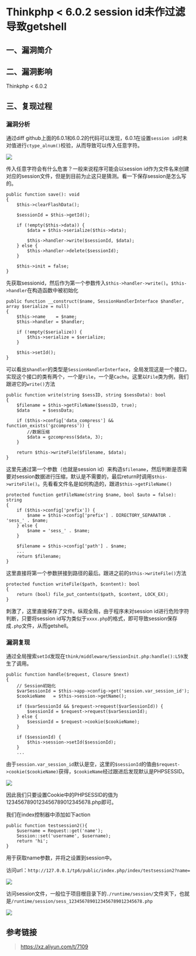 Thinkphp \< 6.0.2 session id未作过滤导致getshell
================================================

一、漏洞简介
------------

二、漏洞影响
------------

Thinkphp \< 6.0.2

三、复现过程
------------

### 漏洞分析

通过diff
github上面的6.0.1和6.0.2的代码可以发现，6.0.1在设置`session id`时未对值进行`ctype_alnum()`校验，从而导致可以传入任意字符。

![](./resource/Thinkphp<6.0.2sessionid未作过滤导致getshell/media/rId25.png)

传入任意字符会有什么危害？一般来说程序可能会以session
id作为文件名来创建对应的session文件，但是到目前为止这只是猜测。看一下保存session是怎么写的。

    public function save(): void
    {
        $this->clearFlashData();

        $sessionId = $this->getId();

        if (!empty($this->data)) {
            $data = $this->serialize($this->data);

            $this->handler->write($sessionId, $data);
        } else {
            $this->handler->delete($sessionId);
        }

        $this->init = false;
    }

先获取sessionid，然后作为第一个参数传入`$this->handler->write()`。`$this->handler`在构造函数中被初始化

    public function __construct($name, SessionHandlerInterface $handler, array $serialize = null)
    {
        $this->name    = $name;
        $this->handler = $handler;

        if (!empty($serialize)) {
            $this->serialize = $serialize;
        }

        $this->setId();
    }

可以看出`$handler`的类型是`SessionHandlerInterface`，全局发现这是一个接口，实现这个接口的类有两个，一个是`File`，一个是`Cache`。这里以`File`类为例，我们跟进它的`write()`方法

    public function write(string $sessID, string $sessData): bool
    {
        $filename = $this->getFileName($sessID, true);
        $data     = $sessData;

        if ($this->config['data_compress'] && function_exists('gzcompress')) {
            //数据压缩
            $data = gzcompress($data, 3);
        }

        return $this->writeFile($filename, $data);
    }

这里先通过第一个参数（也就是session
id）来构造`$filename`，然后判断是否需要对session数据进行压缩，默认是不需要的，最后return时调用`$this->writeFile()`。先看看文件名是如何构造的，跟进`$this->getFileName()`

    protected function getFileName(string $name, bool $auto = false): string
    {
        if ($this->config['prefix']) {
            $name = $this->config['prefix'] . DIRECTORY_SEPARATOR . 'sess_' . $name;
        } else {
            $name = 'sess_' . $name;
        }

        $filename = $this->config['path'] . $name;
        ...
        return $filename;
    }

这里直接将第一个参数拼接到路径的最后。跟进之前的`$this->writeFile()`方法

    protected function writeFile($path, $content): bool
    {
        return (bool) file_put_contents($path, $content, LOCK_EX);
    }

刺激了，这里直接保存了文件。纵观全局，由于程序未对session
id进行危险字符判断，只要将session
id写为类似于`xxxx.php`的格式，即可导致session保存成`.php`文件，从而getshell。

### 漏洞复现

通过全局搜索`setId`发现在`think/middleware/SessionInit.php:handle():L59`发生了调用。

    public function handle($request, Closure $next)
    {
        // Session初始化
        $varSessionId = $this->app->config->get('session.var_session_id');
        $cookieName   = $this->session->getName();

        if ($varSessionId && $request->request($varSessionId)) {
            $sessionId = $request->request($varSessionId);
        } else {
            $sessionId = $request->cookie($cookieName);
        }

        if ($sessionId) {
            $this->session->setId($sessionId);
        }
        ...

由于`session.var_session_id`默认是空，这里的`$sessionId`的值由`$request->cookie($cookieName)`获得，`$cookieName`经过跟进后发现默认是PHPSESSID。

![](./resource/Thinkphp<6.0.2sessionid未作过滤导致getshell/media/rId27.png)

因此我们只要设置Cookie中的PHPSESSID的值为1234567890123456789012345678.php即可。

我们在index控制器中添加如下action

    public function testsession2(){
        $username = Request::get('name');
        Session::set('username', $username);
        return 'hi';
    }

用于获取name参数，并将之设置到session中。

访问url：`http://127.0.0.1/tp6/public/index.php/index/testsession2?name=`

![](./resource/Thinkphp<6.0.2sessionid未作过滤导致getshell/media/rId28.png)

访问session文件，一般位于项目根目录下的`./runtime/session/`文件夹下，也就是`/runtime/session/sess_1234567890123456789012345678.php`

![](./resource/Thinkphp<6.0.2sessionid未作过滤导致getshell/media/rId29.png)

参考链接
--------

> <https://xz.aliyun.com/t/7109>
